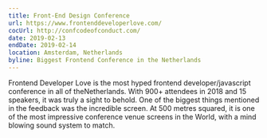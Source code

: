 ```yaml
---
title: Front-End Design Conference
url: https://www.frontenddeveloperlove.com/
cocUrl: http://confcodeofconduct.com/
date: 2019-02-13
endDate: 2019-02-14
location: Amsterdam, Netherlands
byline: Biggest Frontend Conference in the Netherlands
---
```


Frontend Developer Love is the most hyped frontend developer/javascript conference in all of theNetherlands. With 900+ attendees in 2018 and 15 speakers, it was truly a sight to behold. One of the biggest things mentioned in the feedback was the incredible screen. At 500 metres squared, it is one of the most impressive conference venue screens in the World, with a mind blowing sound system to match.
